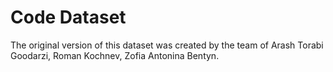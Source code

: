 # Code Dataset

The original version of this dataset was created by the team of Arash Torabi Goodarzi, Roman Kochnev, Zofia Antonina Bentyn.
